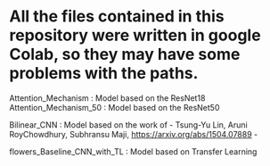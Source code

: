 # All the files contained in this repository were written in google Colab, so they may have some problems with the paths.

Attention_Mechanism : Model based on the ResNet18
Attention_Mechanism_50 : Model based on the ResNet50

Bilinear_CNN : Model based on the work of - Tsung-Yu Lin, Aruni RoyChowdhury, Subhransu Maji, https://arxiv.org/abs/1504.07889 -

flowers_Baseline_CNN_with_TL : Model based on Transfer Learning 
